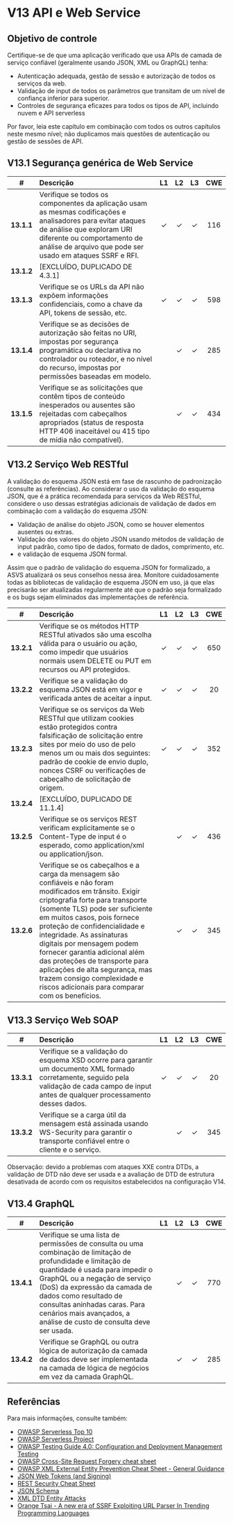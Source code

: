 # V13 API e Web Service

## Objetivo de controle

Certifique-se de que uma aplicação verificado que usa APIs de camada de serviço confiável (geralmente usando JSON, XML ou GraphQL) tenha:

* Autenticação adequada, gestão de sessão e autorização de todos os serviços da web.
* Validação de input de todos os parâmetros que transitam de um nível de confiança inferior para superior.
* Controles de segurança eficazes para todos os tipos de API, incluindo nuvem e API serverless

Por favor, leia este capítulo em combinação com todos os outros capítulos neste mesmo nível; não duplicamos mais questões de autenticação ou gestão de sessões de API.

## V13.1 Segurança genérica de Web Service

| # | Descrição | L1 | L2 | L3 | CWE |
| :---: | :--- | :---: | :---:| :---: | :---: |
| **13.1.1** | Verifique se todos os componentes da aplicação usam as mesmas codificações e analisadores para evitar ataques de análise que exploram URI diferente ou comportamento de análise de arquivo que pode ser usado em ataques SSRF e RFI. | ✓ | ✓ | ✓ | 116 |
| **13.1.2** | [EXCLUÍDO, DUPLICADO DE 4.3.1] | | | | |
| **13.1.3** | Verifique se os URLs da API não expõem informações confidenciais, como a chave da API, tokens de sessão, etc. | ✓ | ✓ | ✓ | 598 |
| **13.1.4** | Verifique se as decisões de autorização são feitas no URI, impostas por segurança programática ou declarativa no controlador ou roteador, e no nível do recurso, impostas por permissões baseadas em modelo. | | ✓ | ✓ | 285 |
| **13.1.5** | Verifique se as solicitações que contêm tipos de conteúdo inesperados ou ausentes são rejeitadas com cabeçalhos apropriados (status de resposta HTTP 406 inaceitável ou 415 tipo de mídia não compatível). | | ✓ | ✓ | 434 |

## V13.2 Serviço Web RESTful

A validação do esquema JSON está em fase de rascunho de padronização (consulte as referências). Ao considerar o uso da validação do esquema JSON, que é a prática recomendada para serviços da Web RESTful, considere o uso dessas estratégias adicionais de validação de dados em combinação com a validação do esquema JSON:

* Validação de análise do objeto JSON, como se houver elementos ausentes ou extras.
* Validação dos valores do objeto JSON usando métodos de validação de input padrão, como tipo de dados, formato de dados, comprimento, etc.
* e validação de esquema JSON formal.

Assim que o padrão de validação do esquema JSON for formalizado, a ASVS atualizará os seus conselhos nessa área. Monitore cuidadosamente todas as bibliotecas de validação de esquema JSON em uso, já que elas precisarão ser atualizadas regularmente até que o padrão seja formalizado e os bugs sejam eliminados das implementações de referência.

| # | Descrição | L1 | L2 | L3 | CWE |
| :---: | :--- | :---: | :---:| :---: | :---: |
| **13.2.1** | Verifique se os métodos HTTP RESTful ativados são uma escolha válida para o usuário ou ação, como impedir que usuários normais usem DELETE ou PUT em recursos ou API protegidos. | ✓ | ✓ | ✓ | 650 |
| **13.2.2** | Verifique se a validação do esquema JSON está em vigor e verificada antes de aceitar a input. | ✓ | ✓ | ✓ | 20 |
| **13.2.3** | Verifique se os serviços da Web RESTful que utilizam cookies estão protegidos contra falsificação de solicitação entre sites por meio do uso de pelo menos um ou mais dos seguintes: padrão de cookie de envio duplo, nonces CSRF ou verificações de cabeçalho de solicitação de origem. | ✓ | ✓ | ✓ | 352 |
| **13.2.4** | [EXCLUÍDO, DUPLICADO DE 11.1.4] | | | | |
| **13.2.5** | Verifique se os serviços REST verificam explicitamente se o Content-Type de input é o esperado, como application/xml ou application/json. | | ✓ | ✓ | 436 |
| **13.2.6** | Verifique se os cabeçalhos e a carga da mensagem são confiáveis e não foram modificados em trânsito. Exigir criptografia forte para transporte (somente TLS) pode ser suficiente em muitos casos, pois fornece proteção de confidencialidade e integridade. As assinaturas digitais por mensagem podem fornecer garantia adicional além das proteções de transporte para aplicações de alta segurança, mas trazem consigo complexidade e riscos adicionais para comparar com os benefícios. | | ✓ | ✓ | 345 |

## V13.3 Serviço Web SOAP

| # | Descrição | L1 | L2 | L3 | CWE |
| :---: | :--- | :---: | :---:| :---: | :---: |
| **13.3.1** | Verifique se a validação do esquema XSD ocorre para garantir um documento XML formado corretamente, seguido pela validação de cada campo de input antes de qualquer processamento desses dados. | ✓ | ✓ | ✓ | 20 |
| **13.3.2** | Verifique se a carga útil da mensagem está assinada usando WS-Security para garantir o transporte confiável entre o cliente e o serviço. | | ✓ | ✓ | 345 |

Observação: devido a problemas com ataques XXE contra DTDs, a validação de DTD não deve ser usada e a avaliação de DTD de estrutura desativada de acordo com os requisitos estabelecidos na configuração V14.

## V13.4 GraphQL

| # | Descrição | L1 | L2 | L3 | CWE |
| :---: | :--- | :---: | :---:| :---: | :---: |
| **13.4.1** | Verifique se uma lista de permissões de consulta ou uma combinação de limitação de profundidade e limitação de quantidade é usada para impedir o GraphQL ou a negação de serviço (DoS) da expressão da camada de dados como resultado de consultas aninhadas caras. Para cenários mais avançados, a análise de custo de consulta deve ser usada. | | ✓ | ✓ | 770 |
| **13.4.2** | Verifique se GraphQL ou outra lógica de autorização da camada de dados deve ser implementada na camada de lógica de negócios em vez da camada GraphQL. | | ✓ | ✓ | 285 |

## Referências

Para mais informações, consulte também:

* [OWASP Serverless Top 10](https://github.com/OWASP/Serverless-Top-10-Project/raw/master/OWASP-Top-10-Serverless-Interpretation-en.pdf)
* [OWASP Serverless Project](https://owasp.org/www-project-serverless-top-10/)
* [OWASP Testing Guide 4.0: Configuration and Deployment Management Testing](https://owasp.org/www-project-web-security-testing-guide/v41/4-Web_Application_Security_Testing/02-Configuration_and_Deployment_Management_Testing/README.html)
* [OWASP Cross-Site Request Forgery cheat sheet](https://cheatsheetseries.owasp.org/cheatsheets/Cross-Site_Request_Forgery_Prevention_Cheat_Sheet.html)
* [OWASP XML External Entity Prevention Cheat Sheet - General Guidance](https://cheatsheetseries.owasp.org/cheatsheets/XML_External_Entity_Prevention_Cheat_Sheet.html#general-guidance)
* [JSON Web Tokens (and Signing)](https://jwt.io/)
* [REST Security Cheat Sheet](https://cheatsheetseries.owasp.org/cheatsheets/REST_Security_Cheat_Sheet.html)
* [JSON Schema](https://json-schema.org/specification.html)
* [XML DTD Entity Attacks](https://www.vsecurity.com/download/publications/XMLDTDEntityAttacks.pdf)
* [Orange Tsai - A new era of SSRF Exploiting URL Parser In Trending Programming Languages](https://www.blackhat.com/docs/us-17/thursday/us-17-Tsai-A-New-Era-Of-SSRF-Exploiting-URL-Parser-In-Trending-Programming-Languages.pdf)
